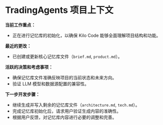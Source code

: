 # TradingAgents 项目上下文

**当前工作重点：**
*   正在进行记忆库的初始化，以确保 Kilo Code 能够全面理解项目结构和功能。

**最近的更改：**
*   已创建或更新核心记忆库文件（`brief.md`, `product.md`）。

**活跃的决策和考虑事项：**
*   确保记忆库文件准确反映项目的当前状态和未来方向。
*   验证 LLM 模型和数据源配置的兼容性。

**下一步开发步骤：**
*   继续生成并写入剩余的记忆库文件（`architecture.md`, `tech.md`）。
*   完成记忆库初始化后，请求用户验证生成内容的准确性。
*   根据用户反馈，对记忆库内容进行必要的调整和完善。